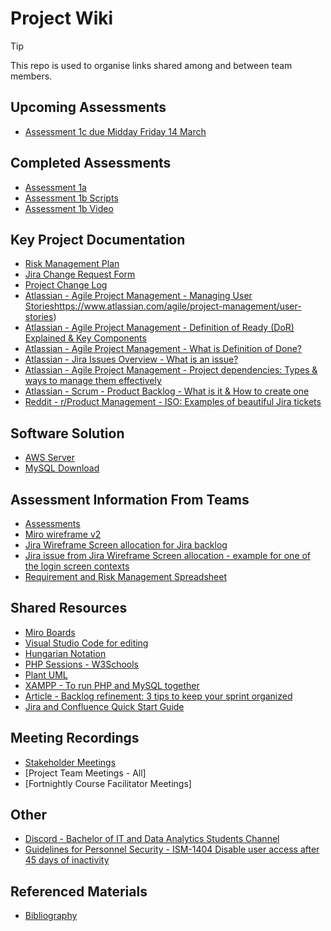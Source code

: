 # Project Wiki

> [!TIP]
> This repo is used to organise links shared among and between team members.

## Upcoming Assessments
- [Assessment 1c due Midday Friday 14 March](https://uo.unisa.edu.au/mod/assign/view.php?id=879596)

## Completed Assessments
- [Assessment 1a](https://mymailunisaedu.sharepoint.com/:w:/r/sites/USO_CapstoneProjects2025SP1SP3-GroupC/_layouts/15/Doc.aspx?sourcedoc=%7BABF0DA71-E81D-496E-A9CB-B25A88A60EEB%7D&amp%3Bfile=SRS%20Template%202017SP5.docx&amp%3Baction=default&amp%3Bmobileredirect=true&amp%3BDefaultItemOpen=1&amp%3Bweb=1&wdOrigin=TEAMS-MAGLEV.undefined_ns.rwc&wdExp=TEAMS-TREATMENT&wdhostclicktime=1740363807206&web=1)
- [Assessment 1b Scripts](https://mymailunisaedu.sharepoint.com/:w:/s/USO_CapstoneProjects2025SP1SP3-GroupC/EcakSuwyzilFpsWn_Pld27oBDbAf2cqEXIL46ueJFYb-0w?wdOrigin=TEAMS-MAGLEV.undefined_ns.rwc&wdExp=TEAMS-TREATMENT&wdhostclicktime=1740363850220&web=1)
- [Assessment 1b Video](https://mymailunisaedu.sharepoint.com/sites/USO_CapstoneProjects2025SP1SP3-GroupC/_layouts/15/stream.aspx?id=%2Fsites%2FUSO%5FCapstoneProjects2025SP1SP3%2DGroupC%2FShared%20Documents%2FGroup%20C%2FMid%20Project%20Review%5FVideos%2FINFT3039%5F2025SP1%5FGroupC%5FProject1B%2Emp4&referrer=StreamWebApp%2EWeb&referrerScenario=AddressBarCopied%2Eview%2E90ce57ab%2Db4ac%2D40fb%2Dbda8%2D8f45358a8383&ga=1)
  
## Key Project Documentation
  - [Risk Management Plan](https://mymailunisaedu.sharepoint.com/:w:/s/USO_CapstoneProjects2025SP1SP3-GroupC/EdxVaIY_AdVCjItDOHuwP20BQzUlEJ2t2ECYwmCbdnT-_g?wdOrigin=TEAMS-MAGLEV.p2p_ns.rwc&wdExp=TEAMS-TREATMENT&wdhostclicktime=1740362951852&web=1)
  - [Jira Change Request Form](https://2025sp1pc.atlassian.net/jira/software/projects/KAN/form/1)
  - [Project Change Log](https://mymailunisaedu.sharepoint.com/:w:/s/USO_CapstoneProjects2025SP1SP3-GroupC/Ecmfarnyx8hPsYk8QhLf_90BJlgOwLpUefjlgmEz2mfk-A?e=uDbIj8)
  - [Atlassian - Agile Project Management - Managing User Stories]()https://www.atlassian.com/agile/project-management/user-stories)
  - [Atlassian - Agile Project Management - Definition of Ready (DoR) Explained & Key Components](https://www.atlassian.com/agile/project-management/definition-of-ready)
  - [Atlassian - Agile Project Management - What is Definition of Done?](https://www.atlassian.com/agile/project-management/definition-of-done)
  - [Atlassian - Jira Issues Overview - What is an issue?](https://www.atlassian.com/software/jira/guides/issues/overview#what-is-an-issue)
  - [Atlassian - Agile Project Management - Project dependencies: Types & ways to manage them effectively](https://www.atlassian.com/agile/project-management/project-management-dependencies)
  - [Atlassian - Scrum - Product Backlog - What is it & How to create one](https://www.atlassian.com/agile/scrum/backlogs)
  - [Reddit - r/Product Management - ISO: Examples of beautiful Jira tickets](https://www.reddit.com/r/ProductManagement/comments/lnm065/iso_examples_of_beautiful_jira_tickets/?rdt=34546)

## Software Solution
- [AWS Server](https://ap-southeast-1.signin.aws.amazon.com/oauth?client_id=arn%3Aaws%3Asignin%3A%3A%3Aconsole%2Fcke&code_challenge=yIpJ6mxlulqSNxO3zBpYAHi-UTgJ30BjNz4pf9RMoqM&code_challenge_method=SHA-256&response_type=code&redirect_uri=https%3A%2F%2Fap-southeast-1.console.aws.amazon.com%2Fcke%2Fauth%3Fchallenge%3DpIRUUWwNhlyLv9UR0CaBqCgmZ8bbwKmLUi4GHbT3fxI%26hashArgs%3D%2523%26isauthcode%3Dtrue%26oauthStart%3D1740276218457%26redirectUrl%3Dhttps%253A%252F%252Frepost.aws%252Fapi%252Fv1%252Fidentity%252Faws%252Fcallback%253Fstate%253DeyJub25jZSI6IlBTenJuajJoUVN5ck1BZ3ZjaEpEZncifQ%26region%3Dap-southeast-1%26state%3DhashArgsFromTB_ap-southeast-1_8a95f0fd29d55df6)
- [MySQL Download](https://www.mysql.com/downloads/)

## Assessment Information From Teams
- [Assessments](https://github.com/INFT30392025sp1pc/documentation/blob/main/course-links.md)
- [Miro wireframe v2](https://miro.com/app/board/uXjVIeURbgo=/?share_link_id=863174941633) 
- [Jira Wireframe Screen allocation for Jira backlog](https://mymailunisaedu-my.sharepoint.com/:x:/g/personal/davsy036_mymail_unisa_edu_au/EZquCTc0FEpCogn9P6uXLfEBcjnSykAC50rW3ps_cCcNaQ?wdOrigin=TEAMS-MAGLEV.undefined_ns.rwc&wdExp=TEAMS-TREATMENT&wdhostclicktime=1741492167683&web=1)
- [Jira issue from Jira Wireframe Screen allocation - example for one of the login screen contexts](https://mymailunisaedu-my.sharepoint.com/:w:/g/personal/davsy036_mymail_unisa_edu_au/EXX9g2pBqu1Lvj2S-O3yyLoBmSY_77lxR56aJ4IJEBmGQA?wdOrigin=TEAMS-MAGLEV.undefined_ns.rwc&wdExp=TEAMS-TREATMENT&wdhostclicktime=1741492250338&web=1)
- [Requirement and Risk Management Spreadsheet](https://mymailunisaedu-my.sharepoint.com/:x:/g/personal/davsy036_mymail_unisa_edu_au/EZquCTc0FEpCogn9P6uXLfEBcjnSykAC50rW3ps_cCcNaQ?wdOrigin=TEAMS-MAGLEV.undefined_ns.rwc&wdExp=TEAMS-TREATMENT&wdhostclicktime=1741492167683&web=1) 

## Shared Resources
  - [Miro Boards](https://github.com/INFT30392025sp1pc/documentation/blob/main/shared-resources-miro.md)
  - [Visual Studio Code for editing](https://code.visualstudio.com/)
  - [Hungarian Notation](https://en.wikipedia.org/wiki/Hungarian_notation)
  - [PHP Sessions - W3Schools](https://www.w3schools.com/php/php_sessions.asp)
  - [Plant UML](https://www.plantuml.com/)
  - [XAMPP - To run PHP and MySQL together](https://www.apachefriends.org/)
  - [Article - Backlog refinement: 3 tips to keep your sprint organized](https://asana.com/resources/backlog-refinement)
  - [Jira and Confluence Quick Start Guide](https://github.com/user-attachments/files/18935332/KAN-Jira.and.Confluence.quick.start.guide-240225-021854.pdf)

## Meeting Recordings
  - [Stakeholder Meetings](https://github.com/INFT30392025sp1pc/documentation/blob/main/stakeholder-meetings.md)
  - [Project Team Meetings - All]
  - [Fortnightly Course Facilitator Meetings]

## Other
  - [Discord - Bachelor of IT and Data Analytics Students Channel](https://discord.com/channels/600615036117057549/852056267304337409)
  - [Guidelines for Personnel Security - ISM-1404 Disable user access after 45 days of inactivity](https://www.cyber.gov.au/resources-business-and-government/essential-cyber-security/ism/cyber-security-guidelines/guidelines-personnel-security)

## Referenced Materials
  - [Bibliography](https://github.com/INFT30392025sp1pc/documentation/blob/main/bibliography.md)
